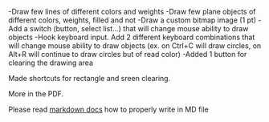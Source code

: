 -Draw few lines of different colors and weights
-Draw few plane objects of different colors, weights, filled and not
-Draw a custom bitmap image (1 pt)
-Add a switch (button, select list...) that will change mouse ability to draw objects
-Hook keyboard input. Add 2 different keyboard combinations that will change mouse ability to draw objects (ex. on Ctrl+C will draw 
circles, on Alt+R will continue to draw circles but of read color)
-Added 1 button for clearing the drawing area

Made shortcuts for rectangle and sreen clearing.

More in the PDF.

Please read [markdown docs](https://daringfireball.net/projects/markdown/syntax) how to properly write in MD file
